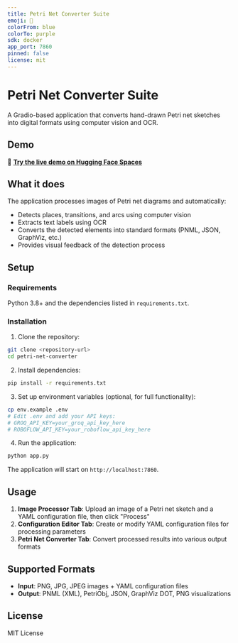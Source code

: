```yaml
---
title: Petri Net Converter Suite
emoji: 🔄
colorFrom: blue
colorTo: purple
sdk: docker
app_port: 7860
pinned: false
license: mit
---
```


# Petri Net Converter Suite

A Gradio-based application that converts hand-drawn Petri net sketches into digital formats using computer vision and OCR. 

## Demo

🚀 **[Try the live demo on Hugging Face Spaces](https://huggingface.co/spaces/sam0ed/sketch2pnml)**

## What it does

The application processes images of Petri net diagrams and automatically:
- Detects places, transitions, and arcs using computer vision
- Extracts text labels using OCR
- Converts the detected elements into standard formats (PNML, JSON, GraphViz, etc.)
- Provides visual feedback of the detection process

## Setup

### Requirements

Python 3.8+ and the dependencies listed in `requirements.txt`.

### Installation

1. Clone the repository:
```bash
git clone <repository-url>
cd petri-net-converter
```

2. Install dependencies:
```bash
pip install -r requirements.txt
```

3. Set up environment variables (optional, for full functionality):
```bash
cp env.example .env
# Edit .env and add your API keys:
# GROQ_API_KEY=your_groq_api_key_here
# ROBOFLOW_API_KEY=your_roboflow_api_key_here
```

4. Run the application:
```bash
python app.py
```

The application will start on `http://localhost:7860`.

## Usage

1. **Image Processor Tab**: Upload an image of a Petri net sketch and a YAML configuration file, then click "Process"
2. **Configuration Editor Tab**: Create or modify YAML configuration files for processing parameters
3. **Petri Net Converter Tab**: Convert processed results into various output formats

## Supported Formats

- **Input**: PNG, JPG, JPEG images + YAML configuration files
- **Output**: PNML (XML), PetriObj, JSON, GraphViz DOT, PNG visualizations

## License

MIT License 